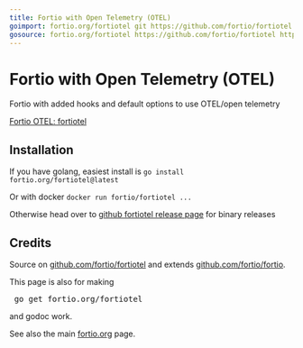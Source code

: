 ```yaml
---
title: Fortio with Open Telemetry (OTEL)
goimport: fortio.org/fortiotel git https://github.com/fortio/fortiotel
gosource: fortio.org/fortiotel https://github.com/fortio/fortiotel https://github.com/fortio/fortiotel/tree/master{/dir} https://github.com/fortio/fortiotel/blob/master{/dir}/{file}#L{line}
---
```


# Fortio with Open Telemetry (OTEL)

Fortio with added hooks and default options to use OTEL/open telemetry

[Fortio OTEL: fortiotel](https://github.com/fortio/fortiotel#fortiotel)

## Installation

If you have golang, easiest install is `go install fortio.org/fortiotel@latest`

Or with docker `docker run fortio/fortiotel ...`

Otherwise head over to [github fortiotel release page](https://github.com/fortio/fortiotel/releases) for binary releases


## Credits

Source on [github.com/fortio/fortiotel](https://github.com/fortio/fortiotel) and extends [github.com/fortio/fortio](https://github.com/fortio/fortio).

This page is also for making
<pre>
 go get fortio.org/fortiotel
</pre>
and godoc work.
<p>
See also the main <a href="https://fortio.org/">fortio.org</a> page.
